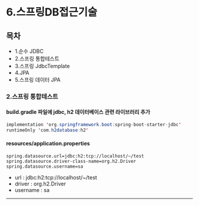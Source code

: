 # 6.스프링DB접근기술

## 목차
* 1.순수 JDBC
* 2.스프링 통합테스트
* 3.스프링 JdbcTemplate
* 4.JPA
* 5.스프링 데이터 JPA

### 2.스프링 통합테스트
#### build.gradle 파일에 jdbc, h2 데이터베이스 관련 라이브러리 추가
```java
implementation 'org.springframework.boot:spring-boot-starter-jdbc'
runtimeOnly 'com.h2database:h2'
```

#### resources/application.properties
```properties
spring.datasource.url=jdbc:h2:tcp://localhost/~/test
spring.datasource.driver-class-name=org.h2.Driver
spring.datasource.username=sa
```
* url : jdbc:h2:tcp://localhost/~/test
* driver : org.h2.Driver
* username : sa 
---




